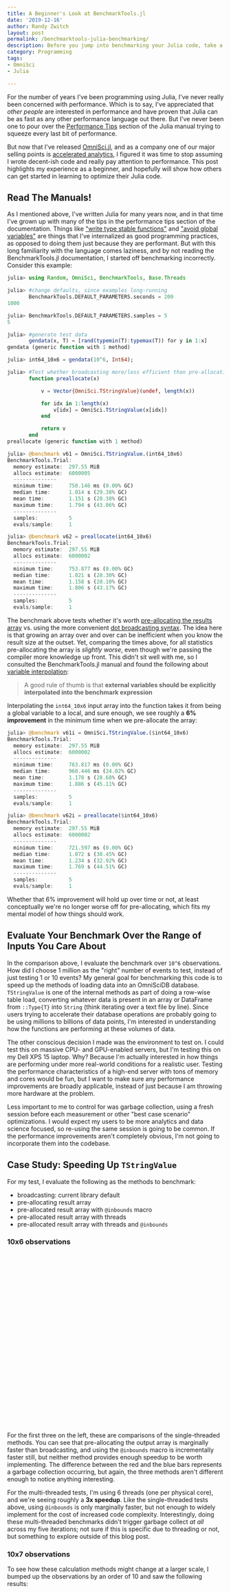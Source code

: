 ```yaml
---
title: A Beginner's Look at BenchmarkTools.jl
date: '2019-12-16'
author: Randy Zwitch
layout: post
permalink: /benchmarktools-julia-benchmarking/
description: Before you jump into benchmarking your Julia code, take a minute to read the manual and think about what is important to you to measure.
category: Programming
tags:
- OmniSci
- Julia

---
```


For the number of years I've been programming using Julia, I've never really been concerned with performance. Which is to say, I've appreciated that _other people_ are interested in performance and have proven that Julia can be as fast as any other performance language out there. But I've never been one to pour over the [Performance Tips](https://docs.julialang.org/en/v1/manual/performance-tips/) section of the Julia manual trying to squeeze every last bit of performance.

But now that I've released [OmniSci.jl](https://www.omnisci.com/blog/announcing-omnisci.jl-a-julia-client-for-omnisci), and as a company one of our major selling points is [accelerated analytics](https://www.omnisci.com/platform), I figured it was time to stop assuming I wrote decent-ish code and really pay attention to performance. This post highlights my experience as a beginner, and hopefully will show how others can get started in learning to optimize their Julia code.

## Read The Manuals!

As I mentioned above, I've written Julia for many years now, and in that time I've grown up with many of the tips in the performance tips section of the documentation. Things like ["write type stable functions"](https://docs.julialang.org/en/v1/manual/performance-tips/#Write-%22type-stable%22-functions-1) and ["avoid global variables"](https://docs.julialang.org/en/v1/manual/performance-tips/#Avoid-global-variables-1) are things that I've internalized as good programming practices, as opposed to doing them just because they are performant. But with this long familiarity with the language comes laziness, and by not reading the BenchmarkTools.jl documentation, I started off benchmarking incorrectly. Consider this example:

```julia
julia> using Random, OmniSci, BenchmarkTools, Base.Threads

julia> #change defaults, since examples long-running
       BenchmarkTools.DEFAULT_PARAMETERS.seconds = 200
1000

julia> BenchmarkTools.DEFAULT_PARAMETERS.samples = 5
5

julia> #generate test data
       gendata(x, T) = [rand(typemin(T):typemax(T)) for y in 1:x]
gendata (generic function with 1 method)

julia> int64_10x6 = gendata(10^6, Int64);

julia> #Test whether broadcasting more/less efficient than pre-allocating results array
       function preallocate(x)

           v = Vector{OmniSci.TStringValue}(undef, length(x))

           for idx in 1:length(x)
               v[idx] = OmniSci.TStringValue(x[idx])
           end

           return v
       end
preallocate (generic function with 1 method)

julia> @benchmark v61 = OmniSci.TStringValue.(int64_10x6)
BenchmarkTools.Trial:
  memory estimate:  297.55 MiB
  allocs estimate:  6000005
  --------------
  minimum time:     750.146 ms (0.00% GC)
  median time:      1.014 s (29.38% GC)
  mean time:        1.151 s (28.38% GC)
  maximum time:     1.794 s (43.06% GC)
  --------------
  samples:          5
  evals/sample:     1

julia> @benchmark v62 = preallocate(int64_10x6)
BenchmarkTools.Trial:
  memory estimate:  297.55 MiB
  allocs estimate:  6000002
  --------------
  minimum time:     753.877 ms (0.00% GC)
  median time:      1.021 s (28.30% GC)
  mean time:        1.158 s (28.10% GC)
  maximum time:     1.806 s (43.17% GC)
  --------------
  samples:          5
  evals/sample:     1
```

The benchmark above tests whether it's worth [pre-allocating the results array](https://docs.julialang.org/en/v1/manual/performance-tips/#Pre-allocating-outputs-1) vs. using the more convenient [dot broadcasting syntax](https://docs.julialang.org/en/v1/manual/functions/#man-vectorized-1). The idea here is that growing an array over and over can be inefficient when you know the result size at the outset. Yet, comparing the times above, for all statistics pre-allocating the array is _slightly worse_, even though we're passing the compiler more knowledge up front. This didn't sit well with me, so I consulted the BenchmarkTools.jl manual and found the following about [variable interpolation](https://github.com/JuliaCI/BenchmarkTools.jl/blob/master/doc/manual.md#interpolating-values-into-benchmark-expressions):

> A good rule of thumb is that **external variables should be explicitly interpolated into the benchmark expression**

Interpolating the `int64_10x6` input array into the function takes it from being a global variable to a local, and sure enough, we see roughly a **6% improvement** in the minimum time when we pre-allocate the array:

```julia
julia> @benchmark v61i = OmniSci.TStringValue.($int64_10x6)
BenchmarkTools.Trial:
  memory estimate:  297.55 MiB
  allocs estimate:  6000002
  --------------
  minimum time:     763.817 ms (0.00% GC)
  median time:      960.446 ms (24.02% GC)
  mean time:        1.178 s (28.68% GC)
  maximum time:     1.886 s (45.11% GC)
  --------------
  samples:          5
  evals/sample:     1

julia> @benchmark v62i = preallocate($int64_10x6)
BenchmarkTools.Trial:
  memory estimate:  297.55 MiB
  allocs estimate:  6000002
  --------------
  minimum time:     721.597 ms (0.00% GC)
  median time:      1.072 s (30.45% GC)
  mean time:        1.234 s (32.92% GC)
  maximum time:     1.769 s (44.51% GC)
  --------------
  samples:          5
  evals/sample:     1
```

Whether that 6% improvement will hold up over time or not, at least conceptually we're no longer worse off for pre-allocating, which fits my mental model of how things should work.

## Evaluate Your Benchmark Over the Range of Inputs You Care About

In the comparison above, I evaluate the benchmark over `10^6` observations. How did I choose 1 million as the "right" number of events to test, instead of just testing 1 or 10 events? My general goal for benchmarking this code is to speed up the methods of loading data into an OmniSciDB database. `TStringValue` is one of the internal methods as part of doing a row-wise table load, converting whatever data is present in an array or DataFrame from `::Type{T}` into `String` (think iterating over a text file by line). Since users trying to accelerate their database operations are probably going to be using millions to billions of data points, I'm interested in understanding how the functions are performing at these volumes of data.

The other conscious decision I made was the environment to test on. I could test this on massive CPU- and GPU-enabled servers, but I'm testing this on my Dell XPS 15 laptop. Why?  Because I'm actually interested in how things are performing under more real-world conditions for a realistic user. Testing the performance characteristics of a high-end server with tons of memory and cores would be fun, but I want to make sure any performance improvements are broadly applicable, instead of just because I am throwing more hardware at the problem.

Less important to me to control for was garbage collection, using a fresh session before each measurement or other "best case scenario" optimizations. I would expect my users to be more analytics and data science focused, so re-using the same session is going to be common. If the performance improvements aren't completely obvious, I'm not going to incorporate them into the codebase.

## Case Study: Speeding Up `TStringValue`

For my test, I evaluate the following as the methods to benchmark:

- broadcasting: current library default
- pre-allocating result array
- pre-allocated result array with `@inbounds` macro
- pre-allocated result array with threads
- pre-allocated result array with threads and `@inbounds`

### 10x6 observations

<div id="ts_106" style="height:400px;width:950px;"></div>
<script type="text/javascript">

    // Initialize after dom ready
    var myChart = echarts.init(document.getElementById("ts_106"));

    // Load data into the ECharts instance
    myChart.setOption(
{"xAxis":[{"splitNumber":5,"axisLabel":{"show":true,"interval":"auto","rotate":0,"inside":false,"formatter":"{value}","margin":8},"data":["broadcast","pre-allocate","pre-allocate/inbounds","threads","threads/inbounds"],"scale":false,"gridIndex":0,"minInterval":0,"zlevel":0,"triggerEvent":false,"z":0,"inverse":false,"nameLocation":"middle","nameGap":30,"silent":true,"type":"category"}],"ec_charttype":"xy plot","series":[{"name":"Min","yAxisIndex":0,"xAxisIndex":0,"smooth":false,"data":[752.568,748.719,738.013,249.117,241.585],"markLine":{"data":[],"lineStyle":{}},"type":"bar"},{"name":"Median","yAxisIndex":0,"xAxisIndex":0,"smooth":false,"data":[990.071,988.012,967.184,253.161,246.792],"markLine":{"data":[],"lineStyle":{}},"type":"bar"}],"theme":{"geo":{"label":{"normal":{"textStyle":{"color":"#000000"}},"emphasis":{"textStyle":{"color":"rgb(100,0,0)"}}},"itemStyle":{"normal":{"borderColor":"#444444","borderWidth":0.5,"areaColor":"#eeeeee"},"emphasis":{"borderColor":"#444444","borderWidth":1,"areaColor":"rgba(255,215,0,0.8)"}}},"parallel":{"itemStyle":{"normal":{"borderWidth":0,"borderColor":"#ccc"},"emphasis":{"borderWidth":0,"borderColor":"#ccc"}}},"markPoint":{"label":{"normal":{"textStyle":{"color":"#eeeeee"}},"emphasis":{"textStyle":{"color":"#eeeeee"}}}},"visualMap":{"color":["#e01f54","#e7dbc3"]},"funnel":{"itemStyle":{"normal":{"borderWidth":0,"borderColor":"#ccc"},"emphasis":{"borderWidth":0,"borderColor":"#ccc"}}},"bar":{"itemStyle":{"normal":{"barBorderColor":"#ccc","barBorderWidth":0},"emphasis":{"barBorderColor":"#ccc","barBorderWidth":0}}},"map":{"label":{"normal":{"textStyle":{"color":"#000000"}},"emphasis":{"textStyle":{"color":"rgb(100,0,0)"}}},"itemStyle":{"normal":{"borderColor":"#444444","borderWidth":0.5,"areaColor":"#eeeeee"},"emphasis":{"borderColor":"#444444","borderWidth":1,"areaColor":"rgba(255,215,0,0.8)"}}},"scatter":{"itemStyle":{"normal":{"borderWidth":0,"borderColor":"#ccc"},"emphasis":{"borderWidth":0,"borderColor":"#ccc"}}},"pie":{"itemStyle":{"normal":{"borderWidth":0,"borderColor":"#ccc"},"emphasis":{"borderWidth":0,"borderColor":"#ccc"}}},"graph":{"label":{"normal":{"textStyle":{"color":"#eeeeee"}}},"symbolSize":4,"itemStyle":{"normal":{"borderWidth":0,"borderColor":"#ccc"}},"smooth":false,"symbol":"emptyCircle","color":["#e01f54","#001852","#f5e8c8","#b8d2c7","#c6b38e","#a4d8c2","#f3d999","#d3758f","#dcc392","#2e4783","#82b6e9","#ff6347","#a092f1","#0a915d","#eaf889","#6699FF","#ff6666","#3cb371","#d5b158","#38b6b6"],"lineStyle":{"normal":{"color":"#aaaaaa","width":1}}},"backgroundColor":"rgba(0,0,0,0)","line":{"symbolSize":4,"itemStyle":{"normal":{"borderWidth":1}},"smooth":false,"symbol":"emptyCircle","lineStyle":{"normal":{"width":2}}},"candlestick":{"itemStyle":{"normal":{"borderColor0":"#b8d2c7","color":"#e01f54","borderColor":"#f5e8c8","borderWidth":1,"color0":"#001852"}}},"sankey":{"itemStyle":{"normal":{"borderWidth":0,"borderColor":"#ccc"},"emphasis":{"borderWidth":0,"borderColor":"#ccc"}}},"valueAxis":{"axisLine":{"show":true,"lineStyle":{"color":"#333"}},"axisLabel":{"textStyle":{"color":"#333"},"show":true},"splitLine":{"show":true,"lineStyle":{"color":["#ccc"]}},"splitArea":{"areaStyle":{"color":["rgba(250,250,250,0.3)","rgba(200,200,200,0.3)"]},"show":false},"axisTick":{"show":true,"lineStyle":{"color":"#333"}}},"toolbox":{"iconStyle":{"normal":{"borderColor":"#999999"},"emphasis":{"borderColor":"#666666"}}},"categoryAxis":{"axisLine":{"show":true,"lineStyle":{"color":"#333"}},"axisLabel":{"textStyle":{"color":"#333"},"show":true},"splitLine":{"show":false,"lineStyle":{"color":["#ccc"]}},"splitArea":{"areaStyle":{"color":["rgba(250,250,250,0.3)","rgba(200,200,200,0.3)"]},"show":false},"axisTick":{"show":true,"lineStyle":{"color":"#333"}}},"tooltip":{"axisPointer":{"crossStyle":{"color":"#cccccc","width":1},"lineStyle":{"color":"#cccccc","width":1}}},"timeline":{"label":{"normal":{"textStyle":{"color":"#293c55"}},"emphasis":{"textStyle":{"color":"#293c55"}}},"controlStyle":{"normal":{"color":"#293c55","borderColor":"#293c55","borderWidth":0.5},"emphasis":{"color":"#293c55","borderColor":"#293c55","borderWidth":0.5}},"checkpointStyle":{"color":"#e43c59","borderColor":"rgba(194,53,49,0.5)"},"itemStyle":{"normal":{"color":"#293c55","borderWidth":1},"emphasis":{"color":"#a9334c"}},"lineStyle":{"color":"#293c55","width":1}},"radar":{"symbolSize":4,"itemStyle":{"normal":{"borderWidth":1}},"smooth":false,"symbol":"emptyCircle","lineStyle":{"normal":{"width":2}}},"logAxis":{"axisLine":{"show":true,"lineStyle":{"color":"#333"}},"axisLabel":{"textStyle":{"color":"#333"},"show":true},"splitLine":{"show":true,"lineStyle":{"color":["#ccc"]}},"splitArea":{"areaStyle":{"color":["rgba(250,250,250,0.3)","rgba(200,200,200,0.3)"]},"show":false},"axisTick":{"show":true,"lineStyle":{"color":"#333"}}},"textStyle":{},"gauge":{"itemStyle":{"normal":{"borderWidth":0,"borderColor":"#ccc"},"emphasis":{"borderWidth":0,"borderColor":"#ccc"}}},"boxplot":{"itemStyle":{"normal":{"borderWidth":0,"borderColor":"#ccc"},"emphasis":{"borderWidth":0,"borderColor":"#ccc"}}},"color":["#e01f54","#001852","#f5e8c8","#b8d2c7","#c6b38e","#a4d8c2","#f3d999","#d3758f","#dcc392","#2e4783","#82b6e9","#ff6347","#a092f1","#0a915d","#eaf889","#6699FF","#ff6666","#3cb371","#d5b158","#38b6b6"],"title":{"textStyle":{"color":"#333333"},"subtextStyle":{"color":"#aaaaaa"}},"dataZoom":{"dataBackgroundColor":"rgba(47,69,84,0.3)","textStyle":{"color":"#333333"},"handleSize":"100%","handleColor":"#a7b7cc","fillerColor":"rgba(167,183,204,0.4)","backgroundColor":"rgba(47,69,84,0)"},"timeAxis":{"axisLine":{"show":true,"lineStyle":{"color":"#333"}},"axisLabel":{"textStyle":{"color":"#333"},"show":true},"splitLine":{"show":true,"lineStyle":{"color":["#ccc"]}},"splitArea":{"areaStyle":{"color":["rgba(250,250,250,0.3)","rgba(200,200,200,0.3)"]},"show":false},"axisTick":{"show":true,"lineStyle":{"color":"#333"}}},"legend":{"textStyle":{"color":"#333333"}}},"yAxis":[{"splitNumber":5,"axisLabel":{"show":true,"interval":"auto","rotate":0,"inside":false,"formatter":"{value}","margin":8},"scale":false,"gridIndex":0,"minInterval":0,"zlevel":0,"triggerEvent":false,"z":0,"inverse":false,"nameLocation":"middle","nameGap":50,"silent":true,"type":"value"}],"toolbox":{"feature":{},"orient":"vertical","itemSize":15,"height":"auto","zlevel":0,"z":2,"itemGap":20,"right":"auto","top":"center","width":"auto","show":false,"showTitle":true},"ec_width":1000,"ec_height":500,"tooltip":{"triggerOn":"mousemove","enterable":true,"borderColor":"#333","transitionDuration":0.4,"hideDelay":100,"padding":5,"showDelay":0,"borderWidth":0,"showContent":true,"backgroundColor":"rgba(50,50,50,0.7)","trigger":"item","alwaysShowContent":false,"confine":false,"show":true},"grid":[{"height":"auto","show":false,"width":"auto","backgroundColor":"transparent"}],"aria":{"show":true},"title":[{"left":"left","borderColor":"transparent","bottom":"auto","padding":5,"zlevel":0,"borderWidth":1,"target":"blank","z":2,"itemGap":5,"shadowOffsetY":0,"shadowOffsetX":0,"right":"auto","top":"auto","subtarget":"blank","show":true}],"ec_renderer":"canvas","legend":{"itemWidth":25,"data":["Min","Median"],"borderColor":"transparent","orient":"horizontal","bottom":"auto","height":"auto","zlevel":0,"padding":5,"borderWidth":1,"inactiveColor":"#ccc","z":2,"align":"auto","itemGap":10,"itemHeight":14,"backgroundColor":"transparent","shadowOffsetY":0,"shadowOffsetX":0,"right":"auto","top":"auto","width":"auto","selectedMode":true,"show":true}} );
</script>

For the first three on the left, these are comparisons of the single-threaded methods. You can see that pre-allocating the output array is marginally faster than broadcasting, and using the `@inbounds` macro is incrementally faster still, but neither method provides enough speedup to be worth implementing. The difference between the red and the blue bars represents a garbage collection occurring, but again, the three methods aren't different enough to notice anything interesting.

For the multi-threaded tests, I'm using 6 threads (one per physical core), and we're seeing roughly a **3x speedup**. Like the single-threaded tests above, using `@inbounds` is only marginally faster, but not enough to widely implement for the cost of increased code complexity. Interestingly, doing these multi-threaded benchmarks didn't trigger garbage collect _at all_ across my five iterations; not sure if this is specific due to threading or not, but something to explore outside of this blog post.

### 10x7 observations

To see how these calculation methods might change at a larger scale, I bumped up the observations by an order of 10 and saw the following results:

<div id="ts_108" style="height:400px;width:950px;"></div>
<script type="text/javascript">

    // Initialize after dom ready
    var myChart = echarts.init(document.getElementById("ts_108"));

    // Load data into the ECharts instance
    myChart.setOption(
{"xAxis":[{"splitNumber":5,"axisLabel":{"show":true,"interval":"auto","rotate":0,"inside":false,"formatter":"{value}","margin":8},"data":["broadcast","pre-allocate","pre-allocate/inbounds","threads","threads/inbounds"],"scale":false,"gridIndex":0,"minInterval":0,"zlevel":0,"triggerEvent":false,"z":0,"inverse":false,"nameLocation":"middle","nameGap":30,"silent":true,"type":"category"}],"ec_charttype":"xy plot","series":[{"name":"Min","yAxisIndex":0,"xAxisIndex":0,"smooth":false,"data":[26.316,27.064,26.219,2.717,2.641],"markLine":{"data":[],"lineStyle":{}},"type":"bar"},{"name":"Median","yAxisIndex":0,"xAxisIndex":0,"smooth":false,"data":[39.332,38.925,39.387,17.659,16.659],"markLine":{"data":[],"lineStyle":{}},"type":"bar"}],"theme":{"geo":{"label":{"normal":{"textStyle":{"color":"#000000"}},"emphasis":{"textStyle":{"color":"rgb(100,0,0)"}}},"itemStyle":{"normal":{"borderColor":"#444444","borderWidth":0.5,"areaColor":"#eeeeee"},"emphasis":{"borderColor":"#444444","borderWidth":1,"areaColor":"rgba(255,215,0,0.8)"}}},"parallel":{"itemStyle":{"normal":{"borderWidth":0,"borderColor":"#ccc"},"emphasis":{"borderWidth":0,"borderColor":"#ccc"}}},"markPoint":{"label":{"normal":{"textStyle":{"color":"#eeeeee"}},"emphasis":{"textStyle":{"color":"#eeeeee"}}}},"visualMap":{"color":["#e01f54","#e7dbc3"]},"funnel":{"itemStyle":{"normal":{"borderWidth":0,"borderColor":"#ccc"},"emphasis":{"borderWidth":0,"borderColor":"#ccc"}}},"bar":{"itemStyle":{"normal":{"barBorderColor":"#ccc","barBorderWidth":0},"emphasis":{"barBorderColor":"#ccc","barBorderWidth":0}}},"map":{"label":{"normal":{"textStyle":{"color":"#000000"}},"emphasis":{"textStyle":{"color":"rgb(100,0,0)"}}},"itemStyle":{"normal":{"borderColor":"#444444","borderWidth":0.5,"areaColor":"#eeeeee"},"emphasis":{"borderColor":"#444444","borderWidth":1,"areaColor":"rgba(255,215,0,0.8)"}}},"scatter":{"itemStyle":{"normal":{"borderWidth":0,"borderColor":"#ccc"},"emphasis":{"borderWidth":0,"borderColor":"#ccc"}}},"pie":{"itemStyle":{"normal":{"borderWidth":0,"borderColor":"#ccc"},"emphasis":{"borderWidth":0,"borderColor":"#ccc"}}},"graph":{"label":{"normal":{"textStyle":{"color":"#eeeeee"}}},"symbolSize":4,"itemStyle":{"normal":{"borderWidth":0,"borderColor":"#ccc"}},"smooth":false,"symbol":"emptyCircle","color":["#e01f54","#001852","#f5e8c8","#b8d2c7","#c6b38e","#a4d8c2","#f3d999","#d3758f","#dcc392","#2e4783","#82b6e9","#ff6347","#a092f1","#0a915d","#eaf889","#6699FF","#ff6666","#3cb371","#d5b158","#38b6b6"],"lineStyle":{"normal":{"color":"#aaaaaa","width":1}}},"backgroundColor":"rgba(0,0,0,0)","line":{"symbolSize":4,"itemStyle":{"normal":{"borderWidth":1}},"smooth":false,"symbol":"emptyCircle","lineStyle":{"normal":{"width":2}}},"candlestick":{"itemStyle":{"normal":{"borderColor0":"#b8d2c7","color":"#e01f54","borderColor":"#f5e8c8","borderWidth":1,"color0":"#001852"}}},"sankey":{"itemStyle":{"normal":{"borderWidth":0,"borderColor":"#ccc"},"emphasis":{"borderWidth":0,"borderColor":"#ccc"}}},"valueAxis":{"axisLine":{"show":true,"lineStyle":{"color":"#333"}},"axisLabel":{"textStyle":{"color":"#333"},"show":true},"splitLine":{"show":true,"lineStyle":{"color":["#ccc"]}},"splitArea":{"areaStyle":{"color":["rgba(250,250,250,0.3)","rgba(200,200,200,0.3)"]},"show":false},"axisTick":{"show":true,"lineStyle":{"color":"#333"}}},"toolbox":{"iconStyle":{"normal":{"borderColor":"#999999"},"emphasis":{"borderColor":"#666666"}}},"categoryAxis":{"axisLine":{"show":true,"lineStyle":{"color":"#333"}},"axisLabel":{"textStyle":{"color":"#333"},"show":true},"splitLine":{"show":false,"lineStyle":{"color":["#ccc"]}},"splitArea":{"areaStyle":{"color":["rgba(250,250,250,0.3)","rgba(200,200,200,0.3)"]},"show":false},"axisTick":{"show":true,"lineStyle":{"color":"#333"}}},"tooltip":{"axisPointer":{"crossStyle":{"color":"#cccccc","width":1},"lineStyle":{"color":"#cccccc","width":1}}},"timeline":{"label":{"normal":{"textStyle":{"color":"#293c55"}},"emphasis":{"textStyle":{"color":"#293c55"}}},"controlStyle":{"normal":{"color":"#293c55","borderColor":"#293c55","borderWidth":0.5},"emphasis":{"color":"#293c55","borderColor":"#293c55","borderWidth":0.5}},"checkpointStyle":{"color":"#e43c59","borderColor":"rgba(194,53,49,0.5)"},"itemStyle":{"normal":{"color":"#293c55","borderWidth":1},"emphasis":{"color":"#a9334c"}},"lineStyle":{"color":"#293c55","width":1}},"radar":{"symbolSize":4,"itemStyle":{"normal":{"borderWidth":1}},"smooth":false,"symbol":"emptyCircle","lineStyle":{"normal":{"width":2}}},"logAxis":{"axisLine":{"show":true,"lineStyle":{"color":"#333"}},"axisLabel":{"textStyle":{"color":"#333"},"show":true},"splitLine":{"show":true,"lineStyle":{"color":["#ccc"]}},"splitArea":{"areaStyle":{"color":["rgba(250,250,250,0.3)","rgba(200,200,200,0.3)"]},"show":false},"axisTick":{"show":true,"lineStyle":{"color":"#333"}}},"textStyle":{},"gauge":{"itemStyle":{"normal":{"borderWidth":0,"borderColor":"#ccc"},"emphasis":{"borderWidth":0,"borderColor":"#ccc"}}},"boxplot":{"itemStyle":{"normal":{"borderWidth":0,"borderColor":"#ccc"},"emphasis":{"borderWidth":0,"borderColor":"#ccc"}}},"color":["#e01f54","#001852","#f5e8c8","#b8d2c7","#c6b38e","#a4d8c2","#f3d999","#d3758f","#dcc392","#2e4783","#82b6e9","#ff6347","#a092f1","#0a915d","#eaf889","#6699FF","#ff6666","#3cb371","#d5b158","#38b6b6"],"title":{"textStyle":{"color":"#333333"},"subtextStyle":{"color":"#aaaaaa"}},"dataZoom":{"dataBackgroundColor":"rgba(47,69,84,0.3)","textStyle":{"color":"#333333"},"handleSize":"100%","handleColor":"#a7b7cc","fillerColor":"rgba(167,183,204,0.4)","backgroundColor":"rgba(47,69,84,0)"},"timeAxis":{"axisLine":{"show":true,"lineStyle":{"color":"#333"}},"axisLabel":{"textStyle":{"color":"#333"},"show":true},"splitLine":{"show":true,"lineStyle":{"color":["#ccc"]}},"splitArea":{"areaStyle":{"color":["rgba(250,250,250,0.3)","rgba(200,200,200,0.3)"]},"show":false},"axisTick":{"show":true,"lineStyle":{"color":"#333"}}},"legend":{"textStyle":{"color":"#333333"}}},"yAxis":[{"splitNumber":5,"axisLabel":{"show":true,"interval":"auto","rotate":0,"inside":false,"formatter":"{value}","margin":8},"scale":false,"gridIndex":0,"minInterval":0,"zlevel":0,"triggerEvent":false,"z":0,"inverse":false,"nameLocation":"middle","nameGap":50,"silent":true,"type":"value"}],"toolbox":{"feature":{},"orient":"vertical","itemSize":15,"height":"auto","zlevel":0,"z":2,"itemGap":20,"right":"auto","top":"center","width":"auto","show":false,"showTitle":true},"ec_width":1000,"ec_height":500,"tooltip":{"triggerOn":"mousemove","enterable":true,"borderColor":"#333","transitionDuration":0.4,"hideDelay":100,"padding":5,"showDelay":0,"borderWidth":0,"showContent":true,"backgroundColor":"rgba(50,50,50,0.7)","trigger":"item","alwaysShowContent":false,"confine":false,"show":true},"grid":[{"height":"auto","show":false,"width":"auto","backgroundColor":"transparent"}],"aria":{"show":true},"color":["#10222B","#95AB63","#BDD684","#E2F0D6","#F6FFE0"],"title":[{"left":"left","borderColor":"transparent","bottom":"auto","padding":5,"zlevel":0,"borderWidth":1,"target":"blank","z":2,"itemGap":5,"shadowOffsetY":0,"shadowOffsetX":0,"right":"auto","top":"auto","subtarget":"blank","show":true}],"ec_renderer":"canvas","legend":{"itemWidth":25,"data":["Min","Median"],"borderColor":"transparent","orient":"horizontal","bottom":"auto","height":"auto","zlevel":0,"padding":5,"borderWidth":1,"inactiveColor":"#ccc","z":2,"align":"auto","itemGap":10,"itemHeight":14,"backgroundColor":"transparent","shadowOffsetY":0,"shadowOffsetX":0,"right":"auto","top":"auto","width":"auto","selectedMode":true,"show":true}});
</script>

Like at the 1 million data range, there isn't much difference between the three single-threaded methods. All three of them are within a few percentage in either direction (all three methods triggered garbage collection in each of their five runs).

For the multi-threaded tests, an interesting performance scenario emerged. Like the 1 million point tests, it's possible to get a run where garbage collection isn't triggered, which leads to a large min/median difference in the multi-threaded tests. If you can avoid garbage collection, using six threads here gives nearly a **10x speedup**, and at the median where both single-threaded and multi-threaded trigger garbage collection you still get a **2x speedup**.

## Parallelism > Compiler Hinting

In the case study above, I've demonstrated that for this problem, threading is the first way to pursue speeding up the OmniSci.jl load table methods. While pre-allocating the size of the output array and using the `@inbounds` did show some slight speedups, using threads to perform the calculations are where the largest improvements occurred. Incorporating the pre-allocation step naturally comes out from the way I wrote the threading methods, so I'll incorporate that too. Disabling bounds-checking on arrays using `@inbounds` seems more dangerous than it is worth, even though none of these methods should ever get outside of their bounds.

Overall, I hope this post has demonstrated that you don't have to fancy yourself a high-frequency trader or a bit-twiddler to find ways to improve your Julia code. The first step is reading the manuals for benchmarking, and then like any other pursuit, the only way to get a feeling for what works is to try things.

<br>
_All of the code for this blog post can be found in this [GitHub gist](benchmarktools-julia-benchmarking/)_
